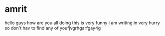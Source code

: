 # amrit
hello guys how are you all doing this is very funny i am writing in very hurry so don't hav to find any of youfjvgrhgarfgay4g


